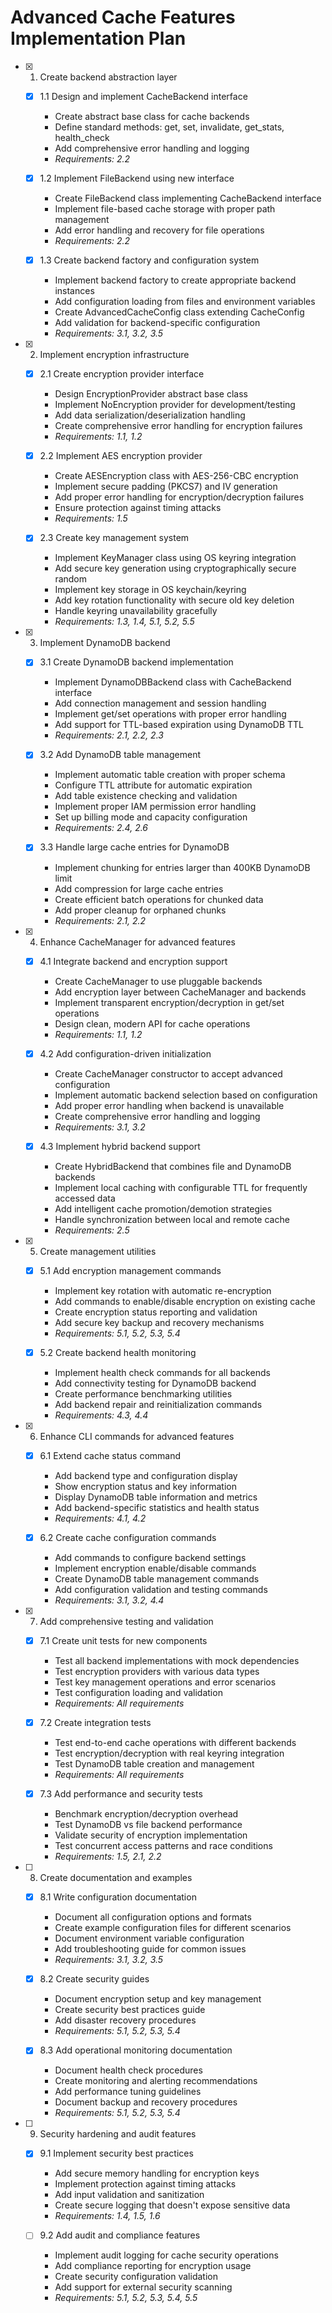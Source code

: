 # Advanced Cache Features Implementation Plan

- [x] 1. Create backend abstraction layer
  - [x] 1.1 Design and implement CacheBackend interface
    - Create abstract base class for cache backends
    - Define standard methods: get, set, invalidate, get_stats, health_check
    - Add comprehensive error handling and logging
    - _Requirements: 2.2_
  
  - [x] 1.2 Implement FileBackend using new interface
    - Create FileBackend class implementing CacheBackend interface
    - Implement file-based cache storage with proper path management
    - Add error handling and recovery for file operations
    - _Requirements: 2.2_
  
  - [x] 1.3 Create backend factory and configuration system
    - Implement backend factory to create appropriate backend instances
    - Add configuration loading from files and environment variables
    - Create AdvancedCacheConfig class extending CacheConfig
    - Add validation for backend-specific configuration
    - _Requirements: 3.1, 3.2, 3.5_

- [x] 2. Implement encryption infrastructure
  - [x] 2.1 Create encryption provider interface
    - Design EncryptionProvider abstract base class
    - Implement NoEncryption provider for development/testing
    - Add data serialization/deserialization handling
    - Create comprehensive error handling for encryption failures
    - _Requirements: 1.1, 1.2_
  
  - [x] 2.2 Implement AES encryption provider
    - Create AESEncryption class with AES-256-CBC encryption
    - Implement secure padding (PKCS7) and IV generation
    - Add proper error handling for encryption/decryption failures
    - Ensure protection against timing attacks
    - _Requirements: 1.5_
  
  - [x] 2.3 Create key management system
    - Implement KeyManager class using OS keyring integration
    - Add secure key generation using cryptographically secure random
    - Implement key storage in OS keychain/keyring
    - Add key rotation functionality with secure old key deletion
    - Handle keyring unavailability gracefully
    - _Requirements: 1.3, 1.4, 5.1, 5.2, 5.5_

- [x] 3. Implement DynamoDB backend
  - [x] 3.1 Create DynamoDB backend implementation
    - Implement DynamoDBBackend class with CacheBackend interface
    - Add connection management and session handling
    - Implement get/set operations with proper error handling
    - Add support for TTL-based expiration using DynamoDB TTL
    - _Requirements: 2.1, 2.2, 2.3_
  
  - [x] 3.2 Add DynamoDB table management
    - Implement automatic table creation with proper schema
    - Configure TTL attribute for automatic expiration
    - Add table existence checking and validation
    - Implement proper IAM permission error handling
    - Set up billing mode and capacity configuration
    - _Requirements: 2.4, 2.6_
  
  - [x] 3.3 Handle large cache entries for DynamoDB
    - Implement chunking for entries larger than 400KB DynamoDB limit
    - Add compression for large cache entries
    - Create efficient batch operations for chunked data
    - Add proper cleanup for orphaned chunks
    - _Requirements: 2.1, 2.2_

- [x] 4. Enhance CacheManager for advanced features
  - [x] 4.1 Integrate backend and encryption support
    - Create CacheManager to use pluggable backends
    - Add encryption layer between CacheManager and backends
    - Implement transparent encryption/decryption in get/set operations
    - Design clean, modern API for cache operations
    - _Requirements: 1.1, 1.2_
  
  - [x] 4.2 Add configuration-driven initialization
    - Create CacheManager constructor to accept advanced configuration
    - Implement automatic backend selection based on configuration
    - Add proper error handling when backend is unavailable
    - Create comprehensive error handling and logging
    - _Requirements: 3.1, 3.2_
  
  - [x] 4.3 Implement hybrid backend support
    - Create HybridBackend that combines file and DynamoDB backends
    - Implement local caching with configurable TTL for frequently accessed data
    - Add intelligent cache promotion/demotion strategies
    - Handle synchronization between local and remote cache
    - _Requirements: 2.5_

- [x] 5. Create management utilities
  - [x] 5.1 Add encryption management commands
    - Implement key rotation with automatic re-encryption
    - Add commands to enable/disable encryption on existing cache
    - Create encryption status reporting and validation
    - Add secure key backup and recovery mechanisms
    - _Requirements: 5.1, 5.2, 5.3, 5.4_
  
  - [x] 5.2 Create backend health monitoring
    - Implement health check commands for all backends
    - Add connectivity testing for DynamoDB backend
    - Create performance benchmarking utilities
    - Add backend repair and reinitialization commands
    - _Requirements: 4.3, 4.4_

- [x] 6. Enhance CLI commands for advanced features
  - [x] 6.1 Extend cache status command
    - Add backend type and configuration display
    - Show encryption status and key information
    - Display DynamoDB table information and metrics
    - Add backend-specific statistics and health status
    - _Requirements: 4.1, 4.2_
  
  - [x] 6.2 Create cache configuration commands
    - Add commands to configure backend settings
    - Implement encryption enable/disable commands
    - Create DynamoDB table management commands
    - Add configuration validation and testing commands
    - _Requirements: 3.1, 3.2, 4.4_

- [x] 7. Add comprehensive testing and validation
  - [x] 7.1 Create unit tests for new components
    - Test all backend implementations with mock dependencies
    - Test encryption providers with various data types
    - Test key management operations and error scenarios
    - Test configuration loading and validation
    - _Requirements: All requirements_
  
  - [x] 7.2 Create integration tests
    - Test end-to-end cache operations with different backends
    - Test encryption/decryption with real keyring integration
    - Test DynamoDB table creation and management
    - _Requirements: All requirements_
  
  - [x] 7.3 Add performance and security tests
    - Benchmark encryption/decryption overhead
    - Test DynamoDB vs file backend performance
    - Validate security of encryption implementation
    - Test concurrent access patterns and race conditions
    - _Requirements: 1.5, 2.1, 2.2_

- [ ] 8. Create documentation and examples
  - [x] 8.1 Write configuration documentation
    - Document all configuration options and formats
    - Create example configuration files for different scenarios
    - Document environment variable configuration
    - Add troubleshooting guide for common issues
    - _Requirements: 3.1, 3.2, 3.5_
  
  - [x] 8.2 Create security guides
    - Document encryption setup and key management
    - Create security best practices guide
    - Add disaster recovery procedures
    - _Requirements: 5.1, 5.2, 5.3, 5.4_
  
  - [x] 8.3 Add operational monitoring documentation
    - Document health check procedures
    - Create monitoring and alerting recommendations
    - Add performance tuning guidelines
    - Document backup and recovery procedures
    - _Requirements: 5.1, 5.2, 5.3, 5.4_

- [ ] 9. Security hardening and audit features
  - [x] 9.1 Implement security best practices
    - Add secure memory handling for encryption keys
    - Implement protection against timing attacks
    - Add input validation and sanitization
    - Create secure logging that doesn't expose sensitive data
    - _Requirements: 1.4, 1.5, 1.6_
  
  - [ ] 9.2 Add audit and compliance features
    - Implement audit logging for cache security operations
    - Add compliance reporting for encryption usage
    - Create security configuration validation
    - Add support for external security scanning
    - _Requirements: 5.1, 5.2, 5.3, 5.4, 5.5_